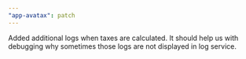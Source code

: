 ```yaml
---
"app-avatax": patch
---
```


Added additional logs when taxes are calculated. It should help us with debugging why sometimes those logs are not displayed in log service.
